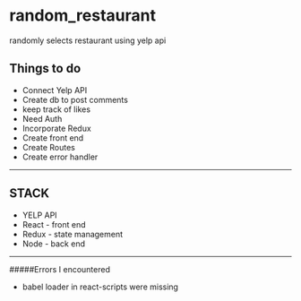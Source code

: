 # random_restaurant
randomly selects restaurant using yelp api

## Things to do
* Connect Yelp API
* Create db to post comments
* keep track of likes
* Need Auth
* Incorporate Redux
* Create front end
* Create Routes
* Create error handler


---------------------------------------------------
## STACK
* YELP API
* React - front end
* Redux - state management
* Node - back end



--------------------------------------------------
#####Errors I encountered
* babel loader in react-scripts were missing
